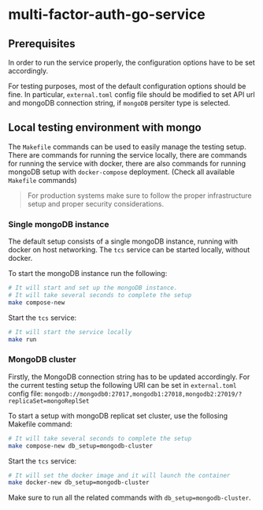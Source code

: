 # multi-factor-auth-go-service

## Prerequisites

In order to run the service properly, the configuration options have to be set accordingly.

For testing purposes, most of the default configuration options should be fine.
In particular, `external.toml` config file should be modified to set API url and
mongoDB connection string, if `mongoDB` persiter type is selected.

## Local testing environment with mongo

The `Makefile` commands can be used to easily manage the testing setup.
There are commands for running the service locally, there are commands for running the
service with docker, there are also commands for running mongoDB setup with
`docker-compose` deployment. (Check all available `Makefile` commands)

> For production systems make sure to follow the proper infrastructure setup and
> proper security considerations.

### Single mongoDB instance

The default setup consists of a single mongoDB instance, running with docker on host
networking. The `tcs` service can be started locally, without docker.

To start the mongoDB instance run the following:
```bash
# It will start and set up the mongoDB instance.
# It will take several seconds to complete the setup
make compose-new
```

Start the `tcs` service:
```bash
# It will start the service locally
make run
```

### MongoDB cluster

Firstly, the MongoDB connection string has to be updated accordingly. For the current testing
setup the following URI can be set in `external.toml` config file: `mongodb://mongodb0:27017,mongodb1:27018,mongodb2:27019/?replicaSet=mongoReplSet`

To start a setup with mongoDB replicat set cluster, use the follosing Makefile command:
```bash
# It will take several seconds to complete the setup
make compose-new db_setup=mongodb-cluster
```

Start the `tcs` service:
```bash
# It will set the docker image and it will launch the container
make docker-new db_setup=mongodb-cluster
```

Make sure to run all the related commands with `db_setup=mongodb-cluster`.
